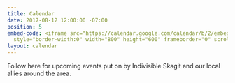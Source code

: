 ```yaml
---
title: Calendar
date: 2017-08-12 12:00:00 -07:00
position: 5
embed-code: <iframe src="https://calendar.google.com/calendar/b/2/embed?showTitle=0&amp;height=600&amp;wkst=1&amp;bgcolor=%23FFFFFF&amp;src=indivisibleskagit.org_acelp4on1eud2v0fitf50jbv4c%40group.calendar.google.com&amp;color=%23B1365F&amp;ctz=America%2FLos_Angeles"
  style="border-width:0" width="800" height="600" frameborder="0" scrolling="no"></iframe>
layout: calendar
---
```


Follow here for upcoming events put on by Indivisible Skagit and our local allies around the area.